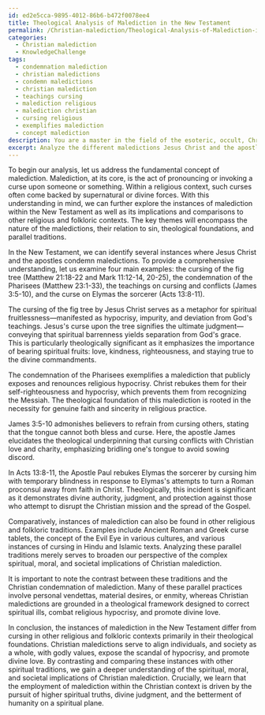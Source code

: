 ```yaml
---
id: ed2e5cca-9895-4012-86b6-b472f0078ee4
title: Theological Analysis of Malediction in the New Testament
permalink: /Christian-malediction/Theological-Analysis-of-Malediction-in-the-New-Testament/
categories:
  - Christian malediction
  - KnowledgeChallenge
tags:
  - condemnation malediction
  - christian maledictions
  - condemn maledictions
  - christian malediction
  - teachings cursing
  - malediction religious
  - malediction christian
  - cursing religious
  - exemplifies malediction
  - concept malediction
description: You are a master in the field of the esoteric, occult, Christian malediction and Education. You are a writer of tests, challenges, textbooks and deep knowledge on Christian malediction for initiates and students to gain deep insights and understanding from. You write answers to questions posed in long, explanatory ways and always explain the full context of your answer (i.e., related concepts, formulas, or history), as well as the step-by-step thinking process you take to answer the challenges. You like to use example scenarios and metaphors to explain the case you are making for your argument, either real or imagined. Summarize the key themes, ideas, and conclusions at the end.
excerpt: Analyze the different maledictions Jesus Christ and the apostles condemned within the New Testament, as well as the theological reasons they declared them to be unjust. Compare these instances to the practices of malediction in other religious and folkloric contexts. How can these parallel traditions broad our perspective on the complex spiritual, moral, and societal implications of Christian malediction?
---
```

To begin our analysis, let us address the fundamental concept of malediction. Malediction, at its core, is the act of pronouncing or invoking a curse upon someone or something. Within a religious context, such curses often come backed by supernatural or divine forces. With this understanding in mind, we can further explore the instances of malediction within the New Testament as well as its implications and comparisons to other religious and folkloric contexts. The key themes will encompass the nature of the maledictions, their relation to sin, theological foundations, and parallel traditions.

In the New Testament, we can identify several instances where Jesus Christ and the apostles condemn maledictions. To provide a comprehensive understanding, let us examine four main examples: the cursing of the fig tree (Matthew 21:18-22 and Mark 11:12-14, 20-25), the condemnation of the Pharisees (Matthew 23:1-33), the teachings on cursing and conflicts (James 3:5-10), and the curse on Elymas the sorcerer (Acts 13:8-11).

The cursing of the fig tree by Jesus Christ serves as a metaphor for spiritual fruitlessness—manifested as hypocrisy, impurity, and deviation from God's teachings. Jesus's curse upon the tree signifies the ultimate judgment—conveying that spiritual barrenness yields separation from God's grace. This is particularly theologically significant as it emphasizes the importance of bearing spiritual fruits: love, kindness, righteousness, and staying true to the divine commandments.

The condemnation of the Pharisees exemplifies a malediction that publicly exposes and renounces religious hypocrisy. Christ rebukes them for their self-righteousness and hypocrisy, which prevents them from recognizing the Messiah. The theological foundation of this malediction is rooted in the necessity for genuine faith and sincerity in religious practice.

James 3:5-10 admonishes believers to refrain from cursing others, stating that the tongue cannot both bless and curse. Here, the apostle James elucidates the theological underpinning that cursing conflicts with Christian love and charity, emphasizing bridling one's tongue to avoid sowing discord.

In Acts 13:8-11, the Apostle Paul rebukes Elymas the sorcerer by cursing him with temporary blindness in response to Elymas's attempts to turn a Roman proconsul away from faith in Christ. Theologically, this incident is significant as it demonstrates divine authority, judgment, and protection against those who attempt to disrupt the Christian mission and the spread of the Gospel.

Comparatively, instances of malediction can also be found in other religious and folkloric traditions. Examples include Ancient Roman and Greek curse tablets, the concept of the Evil Eye in various cultures, and various instances of cursing in Hindu and Islamic texts. Analyzing these parallel traditions merely serves to broaden our perspective of the complex spiritual, moral, and societal implications of Christian malediction.

It is important to note the contrast between these traditions and the Christian condemnation of malediction. Many of these parallel practices involve personal vendettas, material desires, or enmity, whereas Christian maledictions are grounded in a theological framework designed to correct spiritual ills, combat religious hypocrisy, and promote divine love.

In conclusion, the instances of malediction in the New Testament differ from cursing in other religious and folkloric contexts primarily in their theological foundations. Christian maledictions serve to align individuals, and society as a whole, with godly values, expose the scandal of hypocrisy, and promote divine love. By contrasting and comparing these instances with other spiritual traditions, we gain a deeper understanding of the spiritual, moral, and societal implications of Christian malediction. Crucially, we learn that the employment of malediction within the Christian context is driven by the pursuit of higher spiritual truths, divine judgment, and the betterment of humanity on a spiritual plane.
